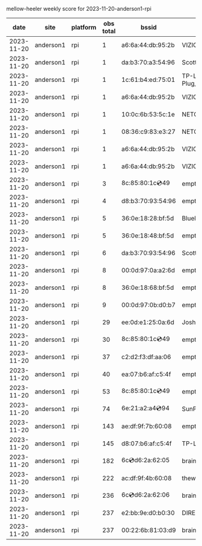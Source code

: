 mellow-heeler weekly score for 2023-11-20-anderson1-rpi

|date|site|platform|obs total|bssid|ssid|lat|lng|
|--|--|--|--|--|--|--|--|
|2023-11-20|anderson1|rpi|1|a6:6a:44:db:95:2b|VIZIOCastAudio3764|0|0|
|2023-11-20|anderson1|rpi|1|da:b3:70:a3:54:96|Scott IoT Wifi|0|0|
|2023-11-20|anderson1|rpi|1|1c:61:b4:ed:75:01|TP-LINK_Smart Plug_7501|0|0|
|2023-11-20|anderson1|rpi|1|a6:6a:44:db:95:2b|VIZIOCastAudio8571|0|0|
|2023-11-20|anderson1|rpi|1|10:0c:6b:53:5c:1e|NETGEAR55|0|0|
|2023-11-20|anderson1|rpi|1|08:36:c9:83:e3:27|NETGEAR34|0|0|
|2023-11-20|anderson1|rpi|1|a6:6a:44:db:95:2b|VIZIOCastAudio5242|0|0|
|2023-11-20|anderson1|rpi|1|a6:6a:44:db:95:2b|VIZIOCastAudio9003|0|0|
|2023-11-20|anderson1|rpi|3|8c:85:80:1c:cd:49|empty_ssid|0|0|
|2023-11-20|anderson1|rpi|4|d8:b3:70:93:54:96|empty_ssid|0|0|
|2023-11-20|anderson1|rpi|5|36:0e:18:28:bf:5d|Bluelotus|0|0|
|2023-11-20|anderson1|rpi|5|36:0e:18:48:bf:5d|empty_ssid|0|0|
|2023-11-20|anderson1|rpi|6|da:b3:70:93:54:96|Scott WiFi|0|0|
|2023-11-20|anderson1|rpi|8|00:0d:97:0a:a2:6d|empty_ssid|0|0|
|2023-11-20|anderson1|rpi|8|36:0e:18:68:bf:5d|empty_ssid|0|0|
|2023-11-20|anderson1|rpi|9|00:0d:97:0b:d0:b7|empty_ssid|0|0|
|2023-11-20|anderson1|rpi|29|ee:0d:e1:25:0a:6d|JoshLily|0|0|
|2023-11-20|anderson1|rpi|30|8c:85:80:1c:cd:49|empty_ssid|0|0|
|2023-11-20|anderson1|rpi|37|c2:d2:f3:df:aa:06|empty_ssid|0|0|
|2023-11-20|anderson1|rpi|40|ea:07:b6:af:c5:4f|empty_ssid|0|0|
|2023-11-20|anderson1|rpi|53|8c:85:80:1c:cd:49|empty_ssid|0|0|
|2023-11-20|anderson1|rpi|74|6e:21:a2:a4:cd:94|SunPower21450|0|0|
|2023-11-20|anderson1|rpi|143|ae:df:9f:7b:60:08|empty_ssid|0|0|
|2023-11-20|anderson1|rpi|145|d8:07:b6:af:c5:4f|TP-Link_C54F|0|0|
|2023-11-20|anderson1|rpi|182|6c:cd:d6:2a:62:05|braingang2_5GEXT|0|0|
|2023-11-20|anderson1|rpi|222|ac:df:9f:4b:60:08|theweef|0|0|
|2023-11-20|anderson1|rpi|236|6c:cd:d6:2a:62:06|braingang2_2GEXT|0|0|
|2023-11-20|anderson1|rpi|237|e2:bb:9e:d0:b0:30|DIRECT-9ED03030|0|0|
|2023-11-20|anderson1|rpi|237|00:22:6b:81:03:d9|braingang2|0|0|
